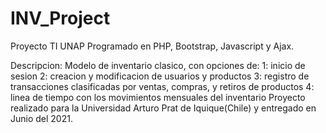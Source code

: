 # INV_Project
 Proyecto TI UNAP
 Programado en PHP, Bootstrap, Javascript y Ajax. 

Descripcion:
 Modelo de inventario clasico, con opciones de:
  1: inicio de sesion
  2: creacion y modificacion de usuarios y productos
  3: registro de transacciones clasificadas por ventas, compras, y retiros de productos
  4: linea de tiempo con los movimientos mensuales del inventario
 Proyecto realizado para la Universidad Arturo Prat de Iquique(Chile) y entregado en Junio del 2021.